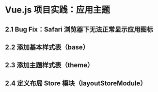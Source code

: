 # Vue.js 项目实践：应用主题

## 2.1 Bug Fix：Safari 浏览器下无法正常显示应用图标

## 2.2 添加基本样式表（base）

## 2.3 添加主题样式表（theme）

## 2.4 定义布局 Store 模块（layoutStoreModule）
